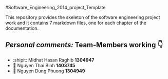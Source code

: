 #Software_Engineering_2014_project_Template


This repository provides the skeleton of the software engineering project work and it contains 7 markdown files, one for each chapter of the documentation.

*Personal comments:* 
Team-Members working :point_down:
-
* :shipit: Midhat Hasan Raghib **1304947** 
* :space_invader: Nguyen Thai Binh **1403745** 
* :hatched_chick: Nguyen Dung Phuong **1304949** 
